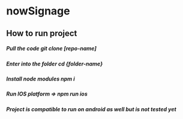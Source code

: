 # nowSignage
## How to run project
##### Pull the code git clone [repo-name]
##### Enter into the folder cd {folder-name}
##### Install node modules npm i
##### Run IOS platform => npm run ios
##### Project is compatible to run on android as well but is not tested yet
